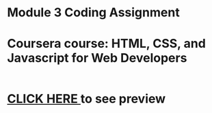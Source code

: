 <h1>Module 3 Coding Assignment<h1>
  <p>Coursera course: HTML, CSS, and Javascript for Web Developers </p><br>
<a href="https://shreyansh225.github.io/Coursera-Webpage/Assignment/module 3/index.html" rel="nofollow">CLICK HERE </a>to see preview
